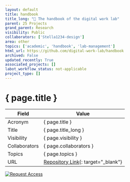 ```yaml
---
layout: default
title: handbook
title_long: "📖 The handbook of the digital work lab"
parent: 25 Projects
grand_parent: Research
visibility: Public
collaborators: ['Stella1234-design']
area: other
topics: ['academic', 'handbook', 'lab-management']
html_url: https://github.com/digital-work-lab/handbook
archived: False
updated_recently: True
associated_projects: []
labot_workflow_status: not-applicable
project_type: []
---
```


# { page.title }

Field               | Value
------------------- | ----------------------------------
Acronym             | { page.title }
Title               | { page.title_long }
Visibility          | { page.visibility }
Collaborators       | { page.collaborators }
Topics              | { page.topics }
URL                 | [Repository Link](https://github.com/digital-work-lab/handbook){: target="_blank"}

[![Request Access](https://img.shields.io/badge/Request-Access-blue?style=for-the-badge)](https://github.com/digital-work-lab/handbook/issues/new?assignees=geritwagner&labels=access+request&template=request-repo-access.md&title=%5BAccess+Request%5D+Request+for+access+to+repository)
